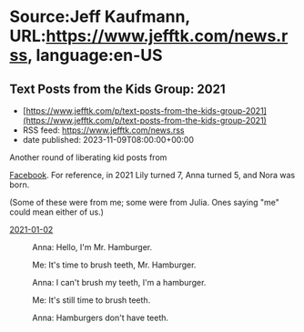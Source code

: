 # Source:Jeff Kaufmann, URL:https://www.jefftk.com/news.rss, language:en-US

## Text Posts from the Kids Group: 2021
 - [https://www.jefftk.com/p/text-posts-from-the-kids-group-2021](https://www.jefftk.com/p/text-posts-from-the-kids-group-2021)
 - RSS feed: https://www.jefftk.com/news.rss
 - date published: 2023-11-09T08:00:00+00:00

<p><span>

Another round of liberating kid posts from </span>

<a href="https://www.jefftk.com/p/making-groups-for-kid-pictures">Facebook</a>.  For reference,
in 2021 Lily turned 7, Anna turned 5, and Nora was born.



<p>

(Some of these were from me; some were from Julia.  Ones saying "me"
could mean either of us.)

</p>

<p>

</p>

<dl>

<dt>
<a href="https://www.facebook.com/groups/2264685517005985/posts/3358180434323149/?__cft__%5B0%5D=AZU8msx93CJo6U9Mf6gPlFBiylbQswXnhHb3p_LXrKjWWrJqoth1iqZPnwbqUpqPbmS5aoniJKawjl41JuBX8iYr8rCyzWEX9ujkMjAn2eIANqMoojSQ_52Q1YsaUQHZD1yMig-QuVmfuTJXMh5kqWT_WrMOJLxctQe6VmRYHv3QZci6CxHoPxomGx0GGce-InE&amp;__tn__=%2CO%2CP-R">2021-01-02</a>
</dt>
<dd>
<p>

Anna: Hello, I'm Mr. Hamburger.
</p>
<p>Me: It's time to brush teeth, Mr. Hamburger.
</p>
<p>Anna: I can't brush my teeth, I'm a hamburger.
</p>
<p>Me: It's still time to brush teeth.
</p>
<p>Anna: Hamburgers don't have teeth.

</p>
</dd>
<dt>
<a href="https://www.facebook.com/groups/2264685517005985/p

